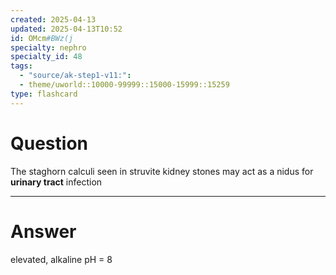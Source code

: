 ```yaml
---
created: 2025-04-13
updated: 2025-04-13T10:52
id: OMcm#BWz(j
specialty: nephro
specialty_id: 48
tags:
  - "source/ak-step1-v11:": 
  - theme/uworld::10000-99999::15000-15999::15259
type: flashcard
---
```


# Question
The staghorn calculi seen in struvite kidney stones may act as a nidus for **urinary tract** infection

---

# Answer
elevated, alkaline pH = 8